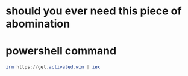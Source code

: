 # should you ever need this piece of abomination
# powershell command
```powershell
irm https://get.activated.win | iex
```